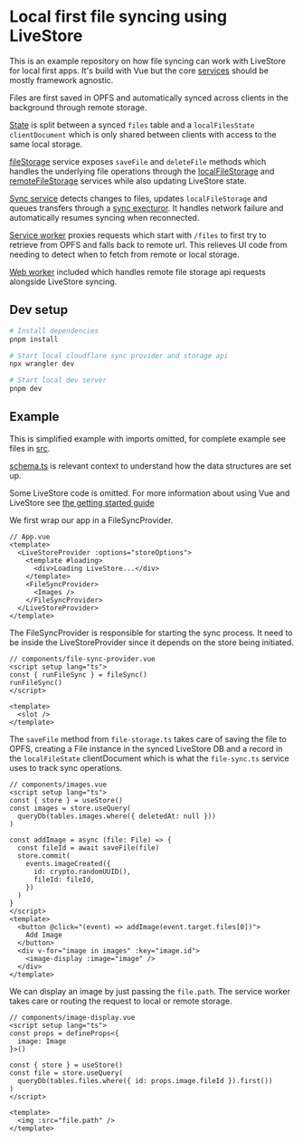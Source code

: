 # Local first file syncing using LiveStore

This is an example repository on how file syncing can work with LiveStore for local first apps. It's build with Vue but the core [services](src/services/) should be mostly framework agnostic.

Files are first saved in OPFS and automatically synced across clients in the background through remote storage.

[State](src/livestore/schema.ts) is split between a synced `files` table and a `localFilesState` `clientDocument` which is only shared between clients with access to the same local storage.

[fileStorage](src/services/file-storage.ts) service exposes `saveFile` and `deleteFile` methods which handles the underlying file operations through the [localFileStorage](src/services/local-file-storage.ts) and [remoteFileStorage](src/services/remote-file-storage.ts) services while also updating LiveStore state.

[Sync service](src/services/file-sync.ts) detects changes to files, updates `localFileStorage` and queues transfers through a [sync execturor](src/services/sync-executor.ts). It handles network failure and automatically resumes syncing when reconnected.

[Service worker](public/sw.js) proxies requests which start with `/files` to first try to retrieve from OPFS and falls back to remote url. This relieves UI code from needing to detect when to fetch from remote or local storage.

[Web worker](src/workers/cloudflare-sync.ts) included which handles remote file storage api requests alongside LiveStore syncing.

## Dev setup

```bash
# Install dependencies
pnpm install

# Start local cloudflare sync provider and storage api
npx wrangler dev

# Start local dev server
pnpm dev
```

## Example

This is simplified example with imports omitted, for complete example see files in [src](/src).

[schema.ts](src/livestore/schema.ts) is relevant context to understand how the data structures are set up.

Some LiveStore code is omitted. For more information about using Vue and LiveStore see [the getting started guide](https://docs.livestore.dev/getting-started/vue/)

We first wrap our app in a FileSyncProvider.

```vue
// App.vue
<template>
  <LiveStoreProvider :options="storeOptions">
    <template #loading>
      <div>Loading LiveStore...</div>
    </template>
    <FileSyncProvider>
      <Images />
    </FileSyncProvider>
  </LiveStoreProvider>
</template>
```

The FileSyncProvider is responsible for starting the sync process. It need to be inside the LiveStoreProvider since it depends on the store being initiated.

```vue
// components/file-sync-provider.vue
<script setup lang="ts">
const { runFileSync } = fileSync()
runFileSync()
</script>

<template>
  <slot />
</template>
```

The `saveFile` method from `file-storage.ts` takes care of saving the file to OPFS, creating a File instance in the synced LiveStore DB and a record in the `localFileState` clientDocument which is what the `file-sync.ts` service uses to track sync operations.

```vue
// components/images.vue
<script setup lang="ts">
const { store } = useStore()
const images = store.useQuery(
  queryDb(tables.images.where({ deletedAt: null }))
)

const addImage = async (file: File) => {
  const fileId = await saveFile(file)
  store.commit(
    events.imageCreated({
      id: crypto.randomUUID(),
      fileId: fileId,
    })
  )
}
</script>
<template>
  <button @click="(event) => addImage(event.target.files[0])">
    Add Image
  </button>
  <div v-for="image in images" :key="image.id">
    <image-display :image="image" />
  </div>
</template>
```

We can display an image by just passing the `file.path`. The service worker takes care or routing the request to local or remote storage.

```vue
// components/image-display.vue
<script setup lang="ts">
const props = defineProps<{
  image: Image
}>()

const { store } = useStore()
const file = store.useQuery(
  queryDb(tables.files.where({ id: props.image.fileId }).first())
)
</script>

<template>
  <img :src="file.path" />
</template>
```